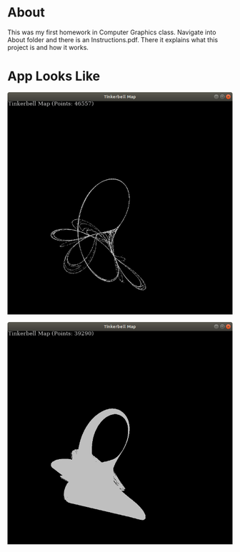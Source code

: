 # About

This was my first homework in Computer Graphics class. Navigate into About folder and there is an Instructions.pdf. There it explains what this project is and how it works.

# App Looks Like

![Screenshot of Lorenz](https://github.com/tonyern/tickerbell-map/blob/master/Results/snapshot.png)

![Screenshot of Tickerbell Map](https://github.com/tonyern/tickerbell-map/blob/master/Results/snapshot1.png)
